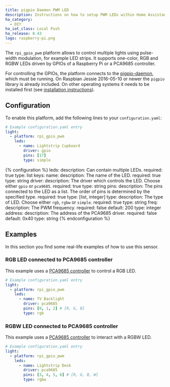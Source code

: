 ```yaml
---
title: pigpio Daemon PWM LED
description: Instructions on how to setup PWM LEDs within Home Assistant.
ha_category:
  - DIY
ha_iot_class: Local Push
ha_release: 0.43
logo: raspberry-pi.png
---
```


The `rpi_gpio_pwm` platform allows to control multiple lights using pulse-width modulation, for example LED strips. It supports one-color, RGB and RGBW LEDs driven by GPIOs of a Raspberry Pi or a PCA9685 controller.

For controlling the GPIOs, the platform connects to the [pigpio-daemon](http://abyz.me.uk/rpi/pigpio/pigpiod.html), which must be running. On Raspbian Jessie 2016-05-10 or newer the `pigpio` library is already included. On other operating systems it needs to be installed first (see [installation instructions](https://github.com/soldag/python-pwmled#installation)).

## Configuration

To enable this platform, add the following lines to your `configuration.yaml`:

```yaml
# Example configuration.yaml entry
light:
  - platform: rpi_gpio_pwm
    leds:
      - name: Lightstrip Cupboard
        driver: gpio
        pins: [17]
        type: simple
```

{% configuration %}
leds:
  description: Can contain multiple LEDs.
  required: true
  type: list
  keys:
    name:
      description: The name of the LED.
      required: true
      type: string
    driver:
      description: The driver which controls the LED. Choose either `gpio` or `pca9685`.
      required: true
      type: string
    pins:
      description: The pins connected to the LED as a list. The order of pins is determined by the specified type.
      required: true
      type: [list, integer]
    type:
      description: The type of LED. Choose either `rgb`, `rgbw` or `simple`.
      required: true
      type: string
    freq:
      description: The PWM frequency.
      required: false
      default: 200
      type: integer
    address:
      description: The address of the PCA9685 driver.
      required: false
      default: 0x40
      type: string
{% endconfiguration %}

## Examples

In this section you find some real-life examples of how to use this sensor.

### RGB LED connected to PCA9685 controller

This example uses a [PCA9685 controller](https://www.nxp.com/products/interfaces/ic-bus-portfolio/ic-led-display-control/16-channel-12-bit-pwm-fm-plus-ic-bus-led-controller:PCA9685) to control a RGB LED.

```yaml
# Example configuration.yaml entry
light:
  - platform: rpi_gpio_pwm
    leds:
      - name: TV Backlight
        driver: pca9685
        pins: [0, 1, 2] # [R, G, B]
        type: rgb
```

### RGBW LED connected to PCA9685 controller

This example uses a [PCA9685 controller](https://www.nxp.com/products/interfaces/ic-bus-portfolio/ic-led-display-control/16-channel-12-bit-pwm-fm-plus-ic-bus-led-controller:PCA9685) to interact with a RGBW LED.

```yaml
# Example configuration.yaml entry
light:
  - platform: rpi_gpio_pwm
    leds:
      - name: Lightstrip Desk
        driver: pca9685
        pins: [3, 4, 5, 6] # [R, G, B, W]
        type: rgbw
```
